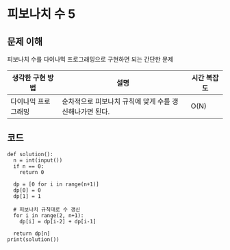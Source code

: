 # 피보나치 수 5

## 문제 이해
피보나치 수를 다이나믹 프로그래밍으로 구현하면 되는 간단한 문제

|생각한 구현 방법|설명|시간 복잡도|
|-|-|-|
|다이나믹 프로그래밍|순차적으로 피보나치 규칙에 맞게 수를 갱신해나가면 된다.|O(N)|

## 코드
```
def solution():
  n = int(input())
  if n == 0:
    return 0

  dp = [0 for i in range(n+1)]
  dp[0] = 0
  dp[1] = 1
  
  # 피보나치 규칙대로 수 갱신
  for i in range(2, n+1):
    dp[i] = dp[i-2] + dp[i-1]

  return dp[n]
print(solution())
```
